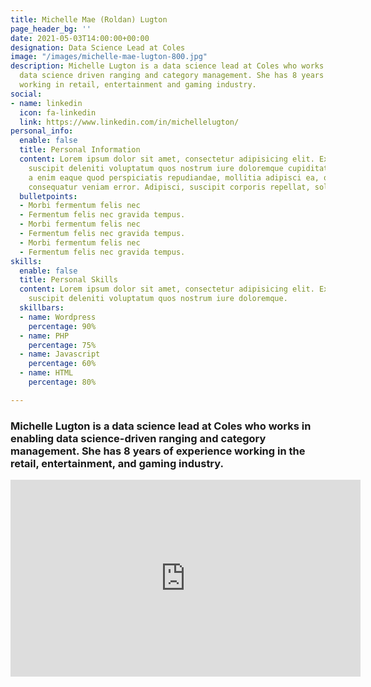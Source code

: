 ```yaml
---
title: Michelle Mae (Roldan) Lugton
page_header_bg: ''
date: 2021-05-03T14:00:00+00:00
designation: Data Science Lead at Coles
image: "/images/michelle-mae-lugton-800.jpg"
description: Michelle Lugton is a data science lead at Coles who works in enabling
  data science driven ranging and category management. She has 8 years experience
  working in retail, entertainment and gaming industry.
social:
- name: linkedin
  icon: fa-linkedin
  link: https://www.linkedin.com/in/michellelugton/
personal_info:
  enable: false
  title: Personal Information
  content: Lorem ipsum dolor sit amet, consectetur adipisicing elit. Excepturi explicabo
    suscipit deleniti voluptatum quos nostrum iure doloremque cupiditate voluptatem
    a enim eaque quod perspiciatis repudiandae, mollitia adipisci ea, quidem eveniet
    consequatur veniam error. Adipisci, suscipit corporis repellat, soluta vitae deserunt.
  bulletpoints:
  - Morbi fermentum felis nec
  - Fermentum felis nec gravida tempus.
  - Morbi fermentum felis nec
  - Fermentum felis nec gravida tempus.
  - Morbi fermentum felis nec
  - Fermentum felis nec gravida tempus.
skills:
  enable: false
  title: Personal Skills
  content: Lorem ipsum dolor sit amet, consectetur adipisicing elit. Excepturi explicabo
    suscipit deleniti voluptatum quos nostrum iure doloremque.
  skillbars:
  - name: Wordpress
    percentage: 90%
  - name: PHP
    percentage: 75%
  - name: Javascript
    percentage: 60%
  - name: HTML
    percentage: 80%

---
```

### Michelle Lugton is a data science lead at Coles who works in enabling data science-driven ranging and category management. She has 8 years of experience working in the retail, entertainment, and gaming industry.

<iframe width="560" height="315" src="https://www.youtube.com/embed/_wMKccIJv_Q" title="YouTube video player" frameborder="0" allow="accelerometer; autoplay; clipboard-write; encrypted-media; gyroscope; picture-in-picture" allowfullscreen></iframe>